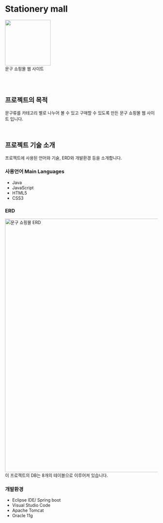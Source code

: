 # Stationery mall
<div>
    <img width="150" src="https://github.com/WatermelonGhost/Stationery_Project/assets/133719719/72ad6463-62bc-4e2d-9404-b6b1234e8e58">
</div>
문구 쇼핑몰 웹 사이트

<br><br>

## 프로젝트의 목적
문구류를 카테고리 별로 나누어 볼 수 있고 구매할 수 있도록 만든 문구 쇼핑몰 웹 사이트 입니다.

<br>

## 프로젝트 기술 소개
프로젝트에 사용된 언어와 기술, ERD와 개발환경 등을 소개합니다.

### 사용언어 Main Languages
- Java
- JavaScript
- HTML5
- CSS3

### ERD
<div>
	<img width="833" alt="문구 쇼핑몰 ERD" src="https://github.com/WatermelonGhost/JJal_Project/assets/133719719/4654c2cb-ebb5-455d-b9ad-f305e6cb605d">
</div>
이 프로젝트의 DB는 8개의 테이블으로 이루어져 있습니다.

### 개발환경
* Eclipse IDE/ Spring boot
* Visual Studio Code
* Apache Tomcat
* Oracle 11g

